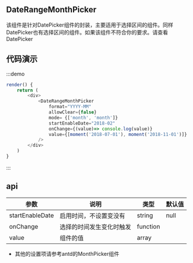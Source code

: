 ## DateRangeMonthPicker


该组件是针对DatePicker组件的封装，主要适用于选择区间的组件。同样DatePicker也有选择区间的组件。如果该组件不符合你的要求。请查看DatePicker


## 代码演示


:::demo
```js
render() {
    return (
        <div>
            <DateRangeMonthPicker
                format="YYYY-MM"
                allowClear={false}
                mode= {['month', 'month']}
                startEnableDate="2018-02"
                onChange={(value)=> console.log(value)}
                value={[moment('2018-07-01'), moment('2018-11-01')]}
            />
        </div>
    )
}
```
:::


## api

| 参数	|说明	|类型	|默认值 |
|-------|----|-----|-------|
|startEnableDate	|启用时间，不设置变没有	|string|	null|
|onChange	|选择的时间发生变化时触发|	function| |	
|value	|组件的值	|array	| |


+ 其他的设置项请参考antd的MonthPicker组件

